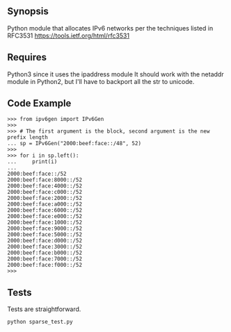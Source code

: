 ## Synopsis

Python module that allocates IPv6 networks per the techniques listed in RFC3531
<https://tools.ietf.org/html/rfc3531>

## Requires
Python3 since it uses the ipaddress module
It should work with the netaddr module in Python2, but I'll have to backport all the
str to unicode.

## Code Example
```
>>> from ipv6gen import IPv6Gen
>>>
>>> # The first argument is the block, second argument is the new prefix length
... sp = IPv6Gen("2000:beef:face::/48", 52)
>>>
>>> for i in sp.left():
...     print(i)
...
2000:beef:face::/52
2000:beef:face:8000::/52
2000:beef:face:4000::/52
2000:beef:face:c000::/52
2000:beef:face:2000::/52
2000:beef:face:a000::/52
2000:beef:face:6000::/52
2000:beef:face:e000::/52
2000:beef:face:1000::/52
2000:beef:face:9000::/52
2000:beef:face:5000::/52
2000:beef:face:d000::/52
2000:beef:face:3000::/52
2000:beef:face:b000::/52
2000:beef:face:7000::/52
2000:beef:face:f000::/52
>>>
```

## Tests

Tests are straightforward.

```
python sparse_test.py
```
